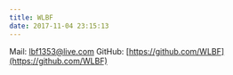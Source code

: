 ```yaml
---
title: WLBF
date: 2017-11-04 23:15:13
---
```

Mail: lbf1353@live.com
GitHub: [https://github.com/WLBF](https://github.com/WLBF)